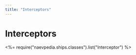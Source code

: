 ```yaml
---
title: "Interceptors"
---
```

# Interceptors
<%= require("naevpedia.ships.classes").list("Interceptor") %>
